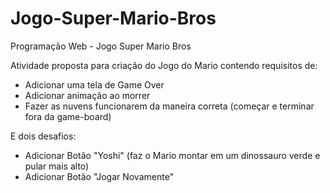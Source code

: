 # Jogo-Super-Mario-Bros
Programação Web - Jogo Super Mario Bros

Atividade proposta para criação do Jogo do Mario contendo requisitos de:
- Adicionar uma tela de Game Over
- Adicionar animação ao morrer
- Fazer as nuvens funcionarem da maneira correta (começar e terminar fora da game-board) 

E dois desafios: 
- Adicionar Botão "Yoshi" (faz o Mario montar em um dinossauro verde e pular mais alto)
- Adicionar Botão "Jogar Novamente"
